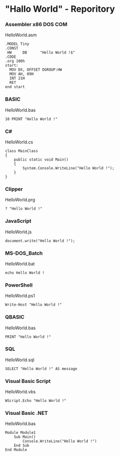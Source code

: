 # "Hallo World" - Reporitory

### Assembler x86 DOS COM
HelloWorld.asm

    .MODEL Tiny
    .CONST
     HW     DB      "Hello World !$"
    .CODE
    .org 100h
    start:
      MOV DX, OFFSET DGROUP:HW
      MOV AH, 09H
      INT 21H
      RET
    end start

### BASIC
HelloWorld.bas

    10 PRINT "Hello World !"

### C#
HelloWorld.cs

    class MainClass
    {
        public static void Main()
        {
            System.Console.WriteLine("Hello World !");
        }
    }

### Clipper
HelloWorld.prg

    ? "Hello World !"

### JavaScript
HelloWorld.js

    document.write("Hello World !");

### MS-DOS_Batch
HelloWorld.bat

    echo Hello World !

### PowerShell
HelloWorld.ps1

    Write-Host "Hello World !"

### QBASIC
HelloWorld.bas

    PRINT "Hello World !"

### SQL
HelloWorld.sql

    SELECT "Hello World !" AS message

### Visual Basic Script
HelloWorld.vbs

    WScript.Echo "Hello World !"

### Visual Basic .NET
HelloWorld.bas

    Module Module1
        Sub Main()
            Console.WriteLine("Hello World !")
        End Sub
    End Module
